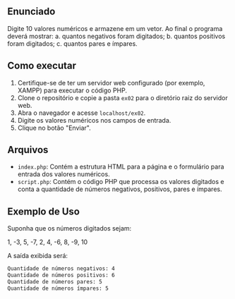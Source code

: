 ## Enunciado

Digite 10 valores numéricos e armazene em um vetor. Ao final o programa deverá mostrar:
a. quantos negativos foram digitados;
b. quantos positivos foram digitados;
c. quantos pares e ímpares.

## Como executar

1. Certifique-se de ter um servidor web configurado (por exemplo, XAMPP) para executar o código PHP.
2. Clone o repositório e copie a pasta `ex02` para o diretório raiz do servidor web.
3. Abra o navegador e acesse `localhost/ex02`.
4. Digite os valores numéricos nos campos de entrada.
5. Clique no botão "Enviar".

## Arquivos

- `index.php`: Contém a estrutura HTML para a página e o formulário para entrada dos valores numéricos.
- `script.php`: Contém o código PHP que processa os valores digitados e conta a quantidade de números negativos, positivos, pares e ímpares.

## Exemplo de Uso

Suponha que os números digitados sejam:

1, -3, 5, -7, 2, 4, -6, 8, -9, 10

A saída exibida será:

```html
Quantidade de números negativos: 4
Quantidade de números positivos: 6
Quantidade de números pares: 5
Quantidade de números ímpares: 5
```

